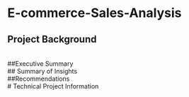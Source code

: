 # E-commerce-Sales-Analysis
## Project Background
<br>
##Executive Summary
<br>
## Summary of Insights
<br>
##Recommendations
<br>
# Technical Project Information
